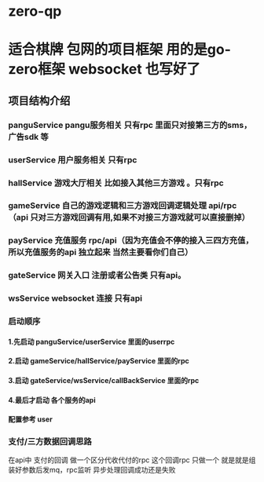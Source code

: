# zero-qp
# 适合棋牌 包网的项目框架 用的是go-zero框架 websocket 也写好了

## 项目结构介绍
### panguService pangu服务相关 只有rpc 里面只对接第三方的sms， 广告sdk 等
### userService 用户服务相关 只有rpc
### hallService 游戏大厅相关 比如接入其他三方游戏 。只有rpc
### gameService 自己的游戏逻辑和三方游戏回调逻辑处理  api/rpc（api 只对三方游戏回调有用,如果不对接三方游戏就可以直接删掉）
### payService 充值服务 rpc/api（因为充值会不停的接入三四方充值，所以充值服务的api 独立起来 当然主要看你们自己）
### gateService 网关入口 注册或者公告类 只有api。
### wsService websocket 连接 只有api




### 启动顺序
#### 1.先启动 panguService/userService 里面的userrpc
#### 2.启动 gameService/hallService/payService 里面的rpc
#### 3.启动  gateService/wsService/callBackService 里面的rpc
#### 4.最后才启动 各个服务的api
#### 配置参考 user 


### 支付/三方数据回调思路

在api中  支付的回调 做一个区分代收代付的rpc 这个回调rpc 只做一个 就是就是组装好参数后发mq，rpc监听 异步处理回调成功还是失败  